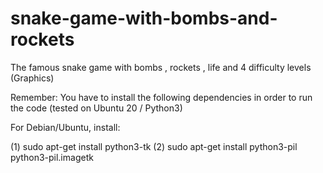 # snake-game-with-bombs-and-rockets
The famous snake game with bombs , rockets , life and 4 difficulty levels (Graphics)

Remember: You have to install the following dependencies in order to run the code (tested on Ubuntu 20 / Python3)

For Debian/Ubuntu, install:

(1)     sudo apt-get install python3-tk
(2)     sudo apt-get install python3-pil python3-pil.imagetk

